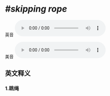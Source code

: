 # ***\#skipping rope*** 
英音
<audio src="./media/skipping rope1_AAC.aac" controls="controls"></audio>

美音
<audio src="./media/skipping rope2_AAC.aac" controls="controls"></audio>



  

英文释义
---
### 1.**跳绳**  


